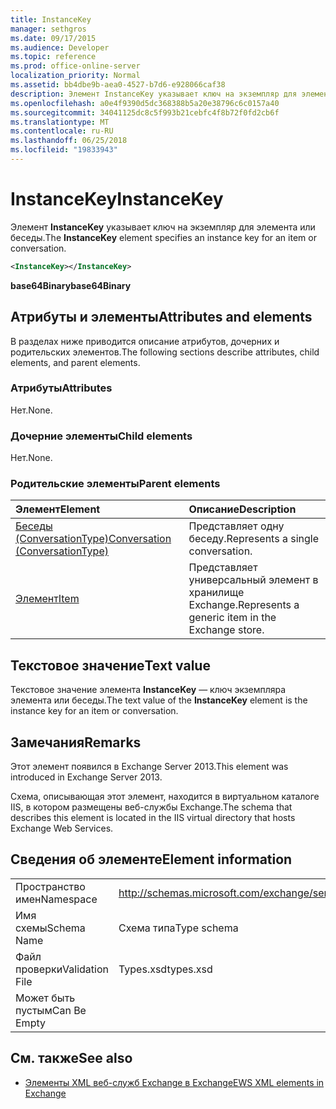 ```yaml
---
title: InstanceKey
manager: sethgros
ms.date: 09/17/2015
ms.audience: Developer
ms.topic: reference
ms.prod: office-online-server
localization_priority: Normal
ms.assetid: bb4dbe9b-aea0-4527-b7d6-e928066caf38
description: Элемент InstanceKey указывает ключ на экземпляр для элемента или беседы.
ms.openlocfilehash: a0e4f9390d5dc368388b5a20e38796c6c0157a40
ms.sourcegitcommit: 34041125dc8c5f993b21cebfc4f8b72f0fd2cb6f
ms.translationtype: MT
ms.contentlocale: ru-RU
ms.lasthandoff: 06/25/2018
ms.locfileid: "19833943"
---
```

# <a name="instancekey"></a><span data-ttu-id="e1b34-103">InstanceKey</span><span class="sxs-lookup"><span data-stu-id="e1b34-103">InstanceKey</span></span>

<span data-ttu-id="e1b34-104">Элемент **InstanceKey** указывает ключ на экземпляр для элемента или беседы.</span><span class="sxs-lookup"><span data-stu-id="e1b34-104">The **InstanceKey** element specifies an instance key for an item or conversation.</span></span> 
  
```XML
<InstanceKey></InstanceKey>
```

 <span data-ttu-id="e1b34-105">**base64Binary**</span><span class="sxs-lookup"><span data-stu-id="e1b34-105">**base64Binary**</span></span>
## <a name="attributes-and-elements"></a><span data-ttu-id="e1b34-106">Атрибуты и элементы</span><span class="sxs-lookup"><span data-stu-id="e1b34-106">Attributes and elements</span></span>

<span data-ttu-id="e1b34-107">В разделах ниже приводится описание атрибутов, дочерних и родительских элементов.</span><span class="sxs-lookup"><span data-stu-id="e1b34-107">The following sections describe attributes, child elements, and parent elements.</span></span>
  
### <a name="attributes"></a><span data-ttu-id="e1b34-108">Атрибуты</span><span class="sxs-lookup"><span data-stu-id="e1b34-108">Attributes</span></span>

<span data-ttu-id="e1b34-109">Нет.</span><span class="sxs-lookup"><span data-stu-id="e1b34-109">None.</span></span>
  
### <a name="child-elements"></a><span data-ttu-id="e1b34-110">Дочерние элементы</span><span class="sxs-lookup"><span data-stu-id="e1b34-110">Child elements</span></span>

<span data-ttu-id="e1b34-111">Нет.</span><span class="sxs-lookup"><span data-stu-id="e1b34-111">None.</span></span>
  
### <a name="parent-elements"></a><span data-ttu-id="e1b34-112">Родительские элементы</span><span class="sxs-lookup"><span data-stu-id="e1b34-112">Parent elements</span></span>

|<span data-ttu-id="e1b34-113">**Элемент**</span><span class="sxs-lookup"><span data-stu-id="e1b34-113">**Element**</span></span>|<span data-ttu-id="e1b34-114">**Описание**</span><span class="sxs-lookup"><span data-stu-id="e1b34-114">**Description**</span></span>|
|:-----|:-----|
|[<span data-ttu-id="e1b34-115">Беседы (ConversationType)</span><span class="sxs-lookup"><span data-stu-id="e1b34-115">Conversation (ConversationType)</span></span>](conversation-conversationtype.md) <br/> |<span data-ttu-id="e1b34-116">Представляет одну беседу.</span><span class="sxs-lookup"><span data-stu-id="e1b34-116">Represents a single conversation.</span></span>  <br/> |
|[<span data-ttu-id="e1b34-117">Элемент</span><span class="sxs-lookup"><span data-stu-id="e1b34-117">Item</span></span>](item.md) <br/> |<span data-ttu-id="e1b34-118">Представляет универсальный элемент в хранилище Exchange.</span><span class="sxs-lookup"><span data-stu-id="e1b34-118">Represents a generic item in the Exchange store.</span></span>  <br/> |
   
## <a name="text-value"></a><span data-ttu-id="e1b34-119">Текстовое значение</span><span class="sxs-lookup"><span data-stu-id="e1b34-119">Text value</span></span>

<span data-ttu-id="e1b34-120">Текстовое значение элемента **InstanceKey** — ключ экземпляра элемента или беседы.</span><span class="sxs-lookup"><span data-stu-id="e1b34-120">The text value of the **InstanceKey** element is the instance key for an item or conversation.</span></span> 
  
## <a name="remarks"></a><span data-ttu-id="e1b34-121">Замечания</span><span class="sxs-lookup"><span data-stu-id="e1b34-121">Remarks</span></span>

<span data-ttu-id="e1b34-122">Этот элемент появился в Exchange Server 2013.</span><span class="sxs-lookup"><span data-stu-id="e1b34-122">This element was introduced in Exchange Server 2013.</span></span>
  
<span data-ttu-id="e1b34-123">Схема, описывающая этот элемент, находится в виртуальном каталоге IIS, в котором размещены веб-службы Exchange.</span><span class="sxs-lookup"><span data-stu-id="e1b34-123">The schema that describes this element is located in the IIS virtual directory that hosts Exchange Web Services.</span></span>
  
## <a name="element-information"></a><span data-ttu-id="e1b34-124">Сведения об элементе</span><span class="sxs-lookup"><span data-stu-id="e1b34-124">Element information</span></span>

|||
|:-----|:-----|
|<span data-ttu-id="e1b34-125">Пространство имен</span><span class="sxs-lookup"><span data-stu-id="e1b34-125">Namespace</span></span>  <br/> |http://schemas.microsoft.com/exchange/services/2006/types  <br/> |
|<span data-ttu-id="e1b34-126">Имя схемы</span><span class="sxs-lookup"><span data-stu-id="e1b34-126">Schema Name</span></span>  <br/> |<span data-ttu-id="e1b34-127">Схема типа</span><span class="sxs-lookup"><span data-stu-id="e1b34-127">Type schema</span></span>  <br/> |
|<span data-ttu-id="e1b34-128">Файл проверки</span><span class="sxs-lookup"><span data-stu-id="e1b34-128">Validation File</span></span>  <br/> |<span data-ttu-id="e1b34-129">Types.xsd</span><span class="sxs-lookup"><span data-stu-id="e1b34-129">types.xsd</span></span>  <br/> |
|<span data-ttu-id="e1b34-130">Может быть пустым</span><span class="sxs-lookup"><span data-stu-id="e1b34-130">Can Be Empty</span></span>  <br/> ||
   
## <a name="see-also"></a><span data-ttu-id="e1b34-131">См. также</span><span class="sxs-lookup"><span data-stu-id="e1b34-131">See also</span></span>



- [<span data-ttu-id="e1b34-132">Элементы XML веб-служб Exchange в Exchange</span><span class="sxs-lookup"><span data-stu-id="e1b34-132">EWS XML elements in Exchange</span></span>](ews-xml-elements-in-exchange.md)

